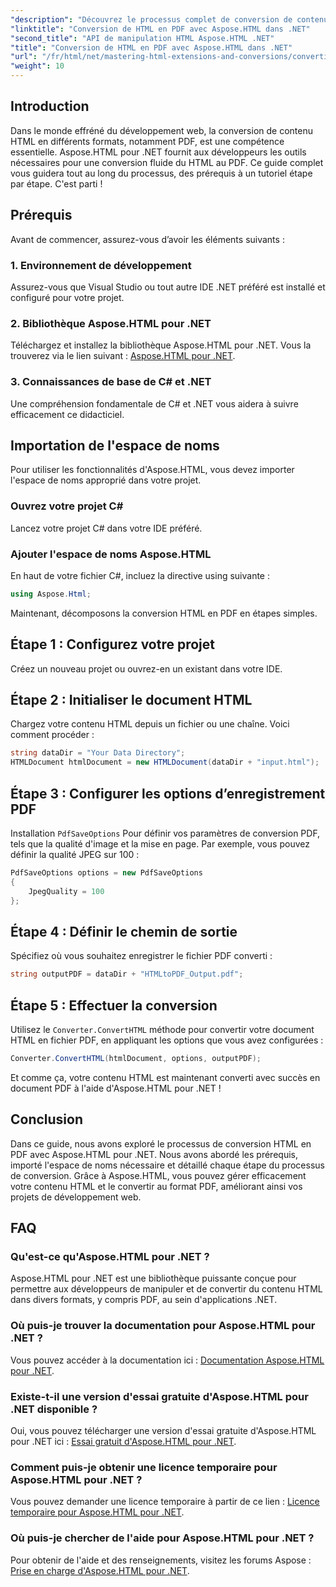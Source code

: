 ```yaml
---
"description": "Découvrez le processus complet de conversion de contenu HTML en PDF grâce à la puissante bibliothèque Aspose.HTML pour .NET. Ce guide fournit aux développeurs des informations claires."
"linktitle": "Conversion de HTML en PDF avec Aspose.HTML dans .NET"
"second_title": "API de manipulation HTML Aspose.HTML .NET"
"title": "Conversion de HTML en PDF avec Aspose.HTML dans .NET"
"url": "/fr/html/net/mastering-html-extensions-and-conversions/converting-html-to-pdf/"
"weight": 10
---
```


## Introduction

Dans le monde effréné du développement web, la conversion de contenu HTML en différents formats, notamment PDF, est une compétence essentielle. Aspose.HTML pour .NET fournit aux développeurs les outils nécessaires pour une conversion fluide du HTML au PDF. Ce guide complet vous guidera tout au long du processus, des prérequis à un tutoriel étape par étape. C'est parti !

## Prérequis

Avant de commencer, assurez-vous d’avoir les éléments suivants :

### 1. Environnement de développement
Assurez-vous que Visual Studio ou tout autre IDE .NET préféré est installé et configuré pour votre projet.

### 2. Bibliothèque Aspose.HTML pour .NET
Téléchargez et installez la bibliothèque Aspose.HTML pour .NET. Vous la trouverez via le lien suivant : [Aspose.HTML pour .NET](https://releases.aspose.com/html/net/).

### 3. Connaissances de base de C# et .NET
Une compréhension fondamentale de C# et .NET vous aidera à suivre efficacement ce didacticiel.

## Importation de l'espace de noms

Pour utiliser les fonctionnalités d'Aspose.HTML, vous devez importer l'espace de noms approprié dans votre projet.

### Ouvrez votre projet C#
Lancez votre projet C# dans votre IDE préféré.

### Ajouter l'espace de noms Aspose.HTML
En haut de votre fichier C#, incluez la directive using suivante :

```csharp
using Aspose.Html;
```

Maintenant, décomposons la conversion HTML en PDF en étapes simples.

## Étape 1 : Configurez votre projet
Créez un nouveau projet ou ouvrez-en un existant dans votre IDE.

## Étape 2 : Initialiser le document HTML
Chargez votre contenu HTML depuis un fichier ou une chaîne. Voici comment procéder :

```csharp
string dataDir = "Your Data Directory";
HTMLDocument htmlDocument = new HTMLDocument(dataDir + "input.html");
```

## Étape 3 : Configurer les options d’enregistrement PDF
Installation `PdfSaveOptions` Pour définir vos paramètres de conversion PDF, tels que la qualité d'image et la mise en page. Par exemple, vous pouvez définir la qualité JPEG sur 100 :

```csharp
PdfSaveOptions options = new PdfSaveOptions
{
    JpegQuality = 100
};
```

## Étape 4 : Définir le chemin de sortie
Spécifiez où vous souhaitez enregistrer le fichier PDF converti :

```csharp
string outputPDF = dataDir + "HTMLtoPDF_Output.pdf";
```

## Étape 5 : Effectuer la conversion
Utilisez le `Converter.ConvertHTML` méthode pour convertir votre document HTML en fichier PDF, en appliquant les options que vous avez configurées :

```csharp
Converter.ConvertHTML(htmlDocument, options, outputPDF);
```

Et comme ça, votre contenu HTML est maintenant converti avec succès en document PDF à l'aide d'Aspose.HTML pour .NET !

## Conclusion

Dans ce guide, nous avons exploré le processus de conversion HTML en PDF avec Aspose.HTML pour .NET. Nous avons abordé les prérequis, importé l'espace de noms nécessaire et détaillé chaque étape du processus de conversion. Grâce à Aspose.HTML, vous pouvez gérer efficacement votre contenu HTML et le convertir au format PDF, améliorant ainsi vos projets de développement web.

## FAQ

### Qu'est-ce qu'Aspose.HTML pour .NET ?
Aspose.HTML pour .NET est une bibliothèque puissante conçue pour permettre aux développeurs de manipuler et de convertir du contenu HTML dans divers formats, y compris PDF, au sein d'applications .NET.

### Où puis-je trouver la documentation pour Aspose.HTML pour .NET ?
Vous pouvez accéder à la documentation ici : [Documentation Aspose.HTML pour .NET](https://reference.aspose.com/html/net/).

### Existe-t-il une version d'essai gratuite d'Aspose.HTML pour .NET disponible ?
Oui, vous pouvez télécharger une version d'essai gratuite d'Aspose.HTML pour .NET ici : [Essai gratuit d'Aspose.HTML pour .NET](https://releases.aspose.com/).

### Comment puis-je obtenir une licence temporaire pour Aspose.HTML pour .NET ?
Vous pouvez demander une licence temporaire à partir de ce lien : [Licence temporaire pour Aspose.HTML pour .NET](https://purchase.conholdate.com/temporary-license/).

### Où puis-je chercher de l'aide pour Aspose.HTML pour .NET ?
Pour obtenir de l'aide et des renseignements, visitez les forums Aspose : [Prise en charge d'Aspose.HTML pour .NET](https://forum.aspose.com/).